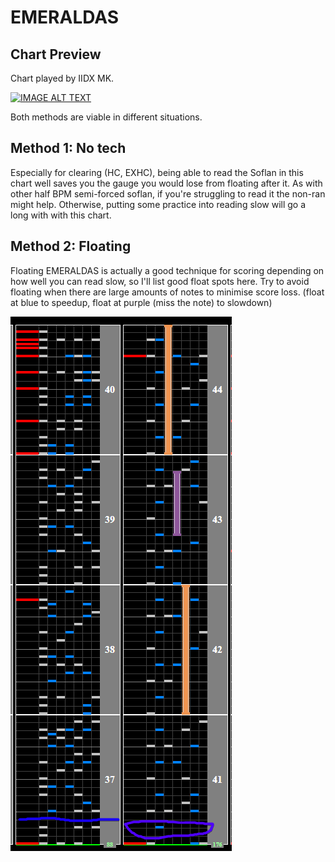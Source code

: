 # EMERALDAS

## Chart Preview
Chart played by IIDX MK.

[![IMAGE ALT TEXT](http://img.youtube.com/vi/2bj1CtWOEL4/0.jpg)](https://youtu.be/2bj1CtWOEL4?t=60 "[Beatmania IIDX25 Cannon Ballers] EMERALDAS SPA")

Both methods are viable in different situations.

## Method 1: No tech

Especially for clearing (HC, EXHC), being able to read the Soflan in this chart well saves you the gauge you would lose from floating after it. As with other half BPM semi-forced soflan, if you're struggling to read it the non-ran might help. Otherwise, putting some practice into reading slow will go a long with with this chart.

## Method 2: Floating

Floating EMERALDAS is actually a good technique for scoring depending on how well you can read slow, so I'll list good float spots here. Try to avoid floating when there are large amounts of notes to minimise score loss. (float at blue to speedup, float at purple (miss the note) to slowdown)

![EMERALDAS](EME.png "EMERALDAS float spots")